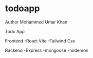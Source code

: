 # todoapp
Author Mohammed Umar Khan

Todo App 

Frontend 
-React Vite
-Tailwind Css

Backend
-Express
-mongoose
-nodemon 
